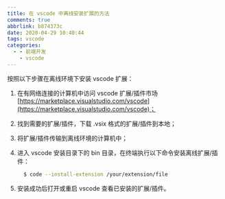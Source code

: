 ```yaml
---
title: 在 vscode 中离线安装扩展的方法
comments: true
abbrlink: b874373c
date: 2020-04-29 10:40:44
tags: vscode
categories:
  - - 前端开发
    - vscode
---
```


按照以下步骤在离线环境下安装 vscode 扩展：

1. 在有网络连接的计算机中访问 vscode 扩展/插件市场 [https://marketplace.visualstudio.com/vscode](https://marketplace.visualstudio.com/vscode)；

2. 找到需要的扩展/插件，下载 .vsix 格式的扩展/插件到本地；

3. 将扩展/插件传输到离线环境的计算机中；

4. 进入 vscode 安装目录下的 bin 目录，在终端执行以下命令安装离线扩展/插件：

    ``` bash
      $ code --install-extension /your/extension/file
    ```
5. 安装成功后打开或重启 vscode 查看已安装的扩展/插件。
